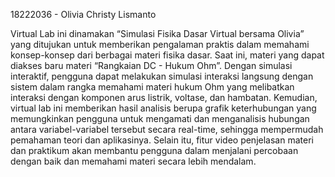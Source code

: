 18222036 - Olivia Christy Lismanto

Virtual Lab ini dinamakan “Simulasi Fisika Dasar Virtual bersama Olivia” yang ditujukan untuk memberikan pengalaman praktis dalam memahami konsep-konsep dari berbagai materi fisika dasar. 
Saat ini, materi yang dapat diakses baru materi “Rangkaian DC - Hukum Ohm”. Dengan simulasi interaktif, pengguna dapat melakukan simulasi interaksi langsung dengan sistem dalam rangka memahami materi hukum Ohm yang melibatkan interaksi dengan komponen arus listrik, voltase, dan hambatan. 
Kemudian, virtual lab ini memberikan hasil analisis berupa grafik keterhubungan yang memungkinkan pengguna untuk mengamati dan menganalisis hubungan antara variabel-variabel tersebut secara real-time, sehingga mempermudah pemahaman teori dan aplikasinya. Selain itu, fitur video penjelasan materi dan praktikum akan membantu pengguna dalam menjalani percobaan dengan baik dan memahami materi secara lebih mendalam. 
